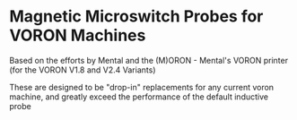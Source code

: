 # Magnetic Microswitch Probes for VORON Machines

Based on the efforts by Mental and the (M)ORON - Mental's VORON printer (for the VORON V1.8 and V2.4 Variants)

These are designed to be "drop-in" replacements for any current voron machine, and greatly exceed the performance of the default inductive probe
